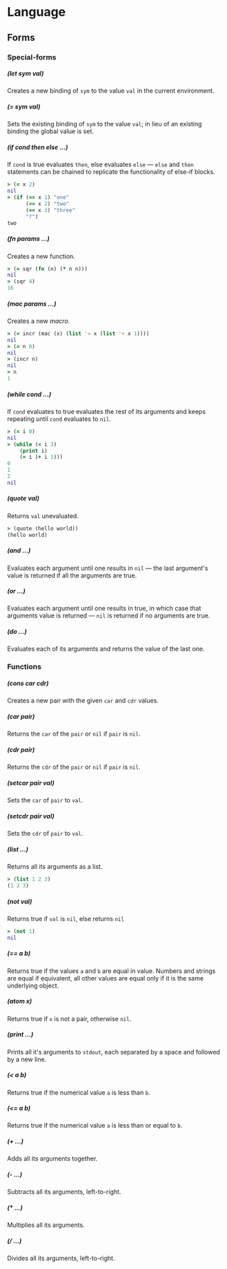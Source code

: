 # Language

## Forms

### Special-forms
##### (let sym val)
Creates a new binding of `sym` to the value `val` in the current environment.

##### (= sym val)
Sets the existing binding of `sym` to the value `val`; in lieu of an
existing binding the global value is set.

##### (if cond then else ...)
If `cond` is true evaluates `then`, else evaluates `else` — `else` and `then`
statements can be chained to replicate the functionality of else-if blocks.

```clojure
> (= x 2)
nil
> (if (== x 1) "one"
      (== x 2) "two"
      (== x 3) "three"
      "?")
two
```

##### (fn params ...)
Creates a new function.

```clojure
> (= sqr (fn (n) (* n n)))
nil
> (sqr 4)
16
```

##### (mac params ...)
Creates a new *macro*.
```clojure
> (= incr (mac (x) (list '= x (list '+ x 1))))
nil
> (= n 0)
nil
> (incr n)
nil
> n
1
```

##### (while cond ...)
If `cond` evaluates to true evaluates the rest of its arguments and keeps
repeating until `cond` evaluates to `nil`.

```clojure
> (= i 0)
nil
> (while (< i 3)
    (print i)
    (= i (+ i 1)))
0
1
2
nil
```

##### (quote val)
Returns `val` unevaluated.

```clojure
> (quote (hello world))
(hello world)
```

##### (and ...)
Evaluates each argument until one results in `nil` — the last argument's value
is returned if all the arguments are true.

##### (or ...)
Evaluates each argument until one results in true, in which case that arguments
value is returned — `nil` is returned if no arguments are true.

##### (do ...)
Evaluates each of its arguments and returns the value of the last one.

### Functions
##### (cons car cdr)
Creates a new pair with the given `car` and `cdr` values.

##### (car pair)
Returns the `car` of the `pair` or `nil` if `pair` is `nil`.

##### (cdr pair)
Returns the `cdr` of the `pair` or `nil` if `pair` is `nil`.

##### (setcar pair val)
Sets the `car` of `pair` to `val`.

##### (setcdr pair val)
Sets the `cdr` of `pair` to `val`.

##### (list ...)
Returns all its arguments as a list.
```clojure
> (list 1 2 3)
(1 2 3)
```

##### (not val)
Returns true if `val` is `nil`, else returns `nil`
```clojure
> (not 1)
nil
```

##### (== a b)
Returns true if the values `a` and `b` are equal in value. Numbers and strings
are equal if equivalent, all other values are equal only if it is the same
underlying object.

##### (atom x)
Returns true if `x` is not a pair, otherwise `nil`.

##### (print ...)
Prints all it's arguments to `stdout`, each separated by a space and followed by
a new line.

##### (< a b)
Returns true if the numerical value `a` is less than `b`.

##### (<= a b)
Returns true if the numerical value `a` is less than or equal to `b`.

##### (+ ...)
Adds all its arguments together.

##### (- ...)
Subtracts all its arguments, left-to-right.

##### (* ...)
Multiplies all its arguments.

##### (/ ...)
Divides all its arguments, left-to-right.
